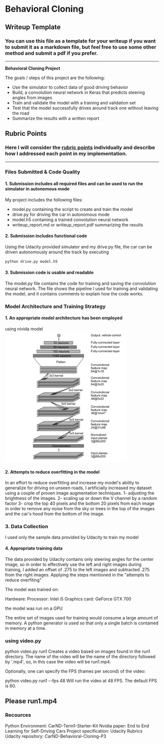 # **Behavioral Cloning** 

## Writeup Template

### You can use this file as a template for your writeup if you want to submit it as a markdown file, but feel free to use some other method and submit a pdf if you prefer.

---

**Behavioral Cloning Project**

The goals / steps of this project are the following:
* Use the simulator to collect data of good driving behavior
* Build, a convolution neural network in Keras that predicts steering angles from images
* Train and validate the model with a training and validation set
* Test that the model successfully drives around track one without leaving the road
* Summarize the results with a written report


[//]: # (Image References)

[image1]: ./network_architecture.png "Model Visualization"


## Rubric Points
### Here I will consider the [rubric points](https://review.udacity.com/#!/rubrics/432/view) individually and describe how I addressed each point in my implementation.  

---
### Files Submitted & Code Quality

#### 1. Submission includes all required files and can be used to run the simulator in autonomous mode

My project includes the following files:
* model.py containing the script to create and train the model
* drive.py for driving the car in autonomous mode
* model.h5 containing a trained convolution neural network 
* writeup_report.md or writeup_report.pdf summarizing the results

#### 2. Submission includes functional code
Using the Udacity provided simulator and my drive.py file, the car can be driven autonomously around the track by executing 
```sh
python drive.py model.h5
```

#### 3. Submission code is usable and readable

The model.py file contains the code for training and saving the convolution neural network. The file shows the pipeline I used for training and validating the model, and it contains comments to explain how the code works.

### Model Architecture and Training Strategy

#### 1. An appropriate model architecture has been employed

using nivida model
![alt text][image1]
#### 2. Attempts to reduce overfitting in the model

In an effort to reduce overfitting and increase my model's ability to generalize for driving on unseen roads, I artificially increased my dataset using a couple of proven image augmentation techniques. 
1- adjusting the brightness of the images. 
2- scaling up or down the V channel by a random factor
3- crop the top 40 pixels and the bottom 20 pixels from each image in order to remove any noise from the sky or trees in the top of the images and the car's hood from the bottom of the image.

### 3. Data Collection
I used only the sample data provided by Udacity to train my model

#### 4. Appropriate training data

The data provided by Udacity contains only steering angles for the center image, so in order to effectively use the left and right images during training, I added an offset of .275 to the left images and subtracted .275 from the right images. 
Applying the steps mentioned in the "attempts to reduce overfiting"

The model was trained on:

Hardware:
Processor: Intel i5
Graphics card: GeForce GTX 700

the model was run on a GPU

The entire set of images used for training would consume a large amount of memory. A python generator is used so that only a single batch is contained in memory at a time.

### using video.py
python video.py run1
Creates a video based on images found in the run1 directory. The name of the video will be the name of the directory followed by '.mp4', so, in this case the video will be run1.mp4.

Optionally, one can specify the FPS (frames per second) of the video:

python video.py run1 --fps 48
Will run the video at 48 FPS. The default FPS is 60.

## Please run1.mp4

### Recources
Python Environment: CarND-Term1-Starter-Kit
Nvidia paper: End to End Learning for Self-Driving Cars
Project specification: Udacity Rubrics
Udacity repository: CarND-Behavioral-Cloning-P3
